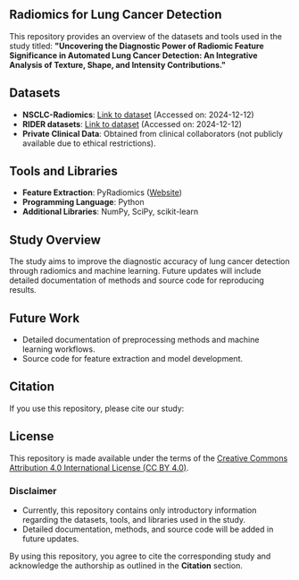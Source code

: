 ## Radiomics for Lung Cancer Detection

This repository provides an overview of the datasets and tools used in the study titled:
**"Uncovering the Diagnostic Power of Radiomic Feature Significance in Automated Lung Cancer Detection: An Integrative Analysis of Texture, Shape, and Intensity Contributions."**

## Datasets
- **NSCLC-Radiomics**: [Link to dataset](https://www.cancerimagingarchive.net/collection/nsclc-radiomics/) (Accessed on: 2024-12-12)
- **RIDER datasets**: [Link to dataset](https://www.cancerimagingarchive.net/collection/rider-lung-ct/) (Accessed on: 2024-12-12)
- **Private Clinical Data**: Obtained from clinical collaborators (not publicly available due to ethical restrictions).

## Tools and Libraries
- **Feature Extraction**: PyRadiomics ([Website](https://pyradiomics.readthedocs.io/))  
- **Programming Language**: Python  
- **Additional Libraries**: NumPy, SciPy, scikit-learn  

## Study Overview
The study aims to improve the diagnostic accuracy of lung cancer detection through radiomics and machine learning. Future updates will include detailed documentation of methods and source code for reproducing results.

## Future Work
- Detailed documentation of preprocessing methods and machine learning workflows.
- Source code for feature extraction and model development.

## Citation
If you use this repository, please cite our study:
## License

This repository is made available under the terms of the [Creative Commons Attribution 4.0 International License (CC BY 4.0)](https://creativecommons.org/licenses/by/4.0/).  

### Disclaimer
- Currently, this repository contains only introductory information regarding the datasets, tools, and libraries used in the study.  
- Detailed documentation, methods, and source code will be added in future updates.  

By using this repository, you agree to cite the corresponding study and acknowledge the authorship as outlined in the **Citation** section.  
